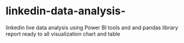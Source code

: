 # linkedin-data-analysis-
linkedin live  data analysis using Power BI tools and and pandas library report ready to all visualization chart and table 
